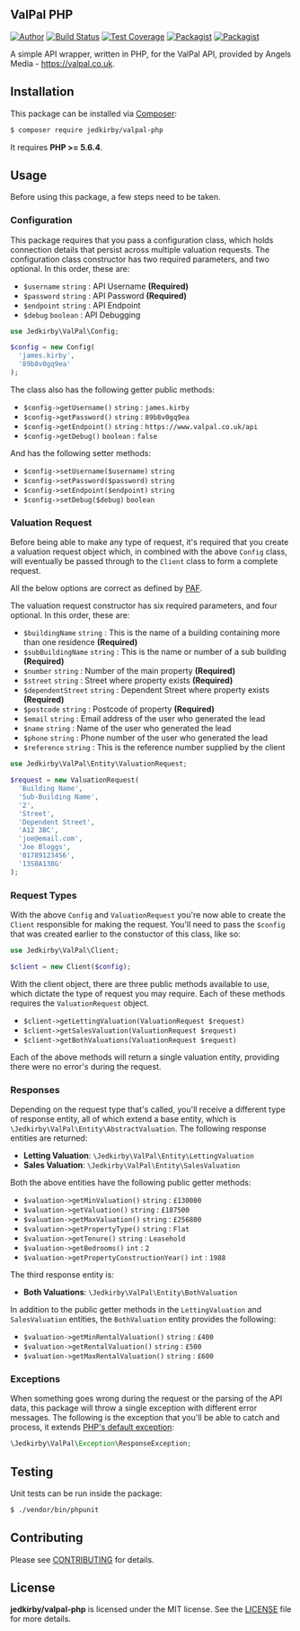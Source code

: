 ValPal PHP
-------
[![Author](https://img.shields.io/badge/author-@jedkirby-blue.svg?style=flat-square)](https://twitter.com/jedkirby)
[![Build Status](https://img.shields.io/travis/jedkirby/valpal-php/master.svg?style=flat-square)](https://travis-ci.org/jedkirby/valpal-php)
[![Test Coverage](https://img.shields.io/coveralls/jedkirby/valpal-php/master.svg?style=flat-square)](https://coveralls.io/github/jedkirby/valpal-php)
[![Packagist](https://img.shields.io/packagist/v/jedkirby/valpal-php.svg?style=flat-square)](https://packagist.org/packages/jedkirby/valpal-php)
[![Packagist](https://img.shields.io/packagist/l/jedkirby/valpal-php.svg?style=flat-square)](https://github.com/jedkirby/valpal-php/blob/master/LICENSE)

A simple API wrapper, written in PHP, for the ValPal API, provided by Angels Media - https://valpal.co.uk.

Installation
-------

This package can be installed via [Composer]:

``` bash
$ composer require jedkirby/valpal-php
```

It requires **PHP >= 5.6.4**.

Usage
-------

Before using this package, a few steps need to be taken.

### Configuration

This package requires that you pass a configuration class, which holds connection details that persist across multiple valuation requests. The configuration class constructor has two required parameters, and two optional. In this order, these are:

- `$username` `string` : API Username **(Required)**
- `$password` `string` : API Password **(Required)**
- `$endpoint` `string` : API Endpoint
- `$debug` `boolean` : API Debugging

``` php
use Jedkirby\ValPal\Config;

$config = new Config(
  'james.kirby',
  '89b8v0gq9ea'
);
```

The class also has the following getter public methods:

- `$config->getUsername()` `string` : `james.kirby`
- `$config->getPassword()` `string` : `89b8v0gq9ea`
- `$config->getEndpoint()` `string` : `https://www.valpal.co.uk/api`
- `$config->getDebug()` `boolean` : `false`

And has the following setter methods:

- `$config->setUsername($username)` `string`
- `$config->setPassword($password)` `string`
- `$config->setEndpoint($endpoint)` `string`
- `$config->setDebug($debug)` `boolean`

### Valuation Request

Before being able to make any type of request, it's required that you create a valuation request object which, in combined with the above `Config` class, will eventually be passed through to the `Client` class to form a complete request.

All the below options are correct as defined by [PAF].

The valuation request constructor has six required parameters, and four optional. In this order, these are:

- `$buildingName` `string` : This is the name of a building containing more than one residence **(Required)**
- `$subBuildingName` `string` : This is the name or number of a sub building **(Required)**
- `$number` `string` : Number of the main property **(Required)**
- `$street` `string` : Street where property exists **(Required)**
- `$dependentStreet` `string` : Dependent Street where property exists **(Required)**
- `$postcode` `string` : Postcode of property **(Required)**
- `$email` `string` : Email address of the user who generated the lead
- `$name` `string` : Name of the user who generated the lead
- `$phone` `string` : Phone number of the user who generated the lead
- `$reference` `string` : This is the reference number supplied by the client

``` php
use Jedkirby\ValPal\Entity\ValuationRequest;

$request = new ValuationRequest(
  'Building Name',
  'Sub-Building Name',
  '2',
  'Street',
  'Dependent Street',
  'A12 3BC',
  'joe@email.com',
  'Joe Bloggs',
  '01789123456',
  '13S0A138G'
);
```

### Request Types

With the above `Config` and `ValuationRequest` you're now able to create the `Client` responsible for making the request. You'll need to pass the `$config` that was created earlier to the constuctor of this class, like so:

``` php
use Jedkirby\ValPal\Client;

$client = new Client($config);
```

With the client object, there are three public methods available to use, which dictate the type of request you may require. Each of these methods requires the `ValuationRequest` object.

- `$client->getLettingValuation(ValuationRequest $request)`
- `$client->getSalesValuation(ValuationRequest $request)`
- `$client->getBothValuations(ValuationRequest $request)`

Each of the above methods will return a single valuation entity, providing there were no error's during the request.

### Responses

Depending on the request type that's called, you'll receive a different type of response entity, all of which extend a base entity, which is `\Jedkirby\ValPal\Entity\AbstractValuation`. The following response entities are returned:

- **Letting Valuation**: `\Jedkirby\ValPal\Entity\LettingValuation`
- **Sales Valuation**: `\Jedkirby\ValPal\Entity\SalesValuation`

Both the above entities have the following public getter methods:

- `$valuation->getMinValuation()` `string` : `£130000`
- `$valuation->getValuation()` `string` : `£187500`
- `$valuation->getMaxValuation()` `string` : `£256800`
- `$valuation->getPropertyType()` `string` : `Flat`
- `$valuation->getTenure()` `string` : `Leasehold`
- `$valuation->getBedrooms()` `int` : `2`
- `$valuation->getPropertyConstructionYear()` `int` : `1988`

The third response entity is:

- **Both Valuations**: `\Jedkirby\ValPal\Entity\BothValuation`

In addition to the public getter methods in the `LettingValuation` and `SalesValuation` entities, the `BothValuation` entity provides the following:

- `$valuation->getMinRentalValuation()` `string` : `£400`
- `$valuation->getRentalValuation()` `string` : `£500`
- `$valuation->getMaxRentalValuation()` `string` : `£600`

### Exceptions

When something goes wrong during the request or the parsing of the API data, this package will throw a single exception with different error messages. The following is the exception that you'll be able to catch and process, it extends [PHP's default exception](http://php.net/manual/en/class.exception.php):

```php
\Jedkirby\ValPal\Exception\ResponseException;
```

Testing
-------

Unit tests can be run inside the package:

``` bash
$ ./vendor/bin/phpunit
```

Contributing
-------

Please see [CONTRIBUTING](CONTRIBUTING.md) for details.

License
-------

**jedkirby/valpal-php** is licensed under the MIT license. See the [LICENSE](LICENSE) file for more details.

[Composer]: https://getcomposer.org
[PAF]: http://www.pcapredict.com/en-gb/royal-mail-paf

